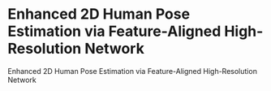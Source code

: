# Enhanced 2D Human Pose Estimation via Feature-Aligned High-Resolution Network

Enhanced 2D Human Pose Estimation via Feature-Aligned High-Resolution Network
